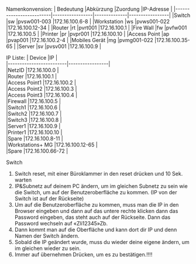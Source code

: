 Namenkonvension:
| Bedeutung               |Abkürzung        |Zuordung      |IP-Adresse       |
|-------------------------|-----------------|--------------|-----------------|
|Switch                   |sw               |pvsw001-003   |172.16.100.6-8   |
|Workstation              |ws               |pvws001-022   |172.16.100.12-34 |
|Router                   |rt               |pvrt001       |172.16.100.1     |
|Fire Wall                |fw               |pvfw001       |172.16.100.5     |
|Printer                  |pr               |pvpr001       |172.16.100.10    |
|Access Point             |ap               |pvap001       |172.16.100.2-4   |
|Mobiles Gerät            |mg               |pvmg001-022   |172.16.100.35-65 |
|Server                   |sv               |pvsv001       |172.16.100.9     |

IP Liste:
| Device                  |IP               |  
|-------------------------|-----------------|  
|NetzID                   |172.16.100.0     |  
|Router                   |172.16.100.1     |  
|Access Point1            |172.16.100.2     |  
|Access Point2            |172.16.100.3     |  
|Access Point3            |172.16.100.4     |  
|Firewall                 |172.16.100.5     |  
|Switch1                  |172.16.100.6     |  
|Switch2                  |172.16.100.7     |  
|Switch3                  |172.16.100.8     |  
|Server1                  |172.16.100.9     |  
|Printer1                 |172.16.100.10    |  
|Spare                    |172.16.100.8-11  |  
|Workstations+ MG         |172.16.100.12-65 |  
|Spare                    |172.16.100.66-72 |  

Switch
1.	Switch reset, mit einer Büroklammer in den reset drücken und 10 Sek. warten
2.	IP&Subnetz auf deinem PC ändern, um im gleichen Subnetz zu sein wie die Switch, um auf der Benutzeroberfläche zu kommen. (IP von der Switch ist auf der Rückseite)
3.	Um auf die Benutzeroberfläche zu kommen, muss man die IP in den Browser eingeben und dann auf das untere rechte klicken dann das Password eingeben, das steht auch auf der Rückseite. Dann das Password wechseln auf «Zli12345»Zb.
4.	Dann kommt man auf die Oberfläche und kann dort dir IP und denn Namen der Switch ändern.
5.	Sobald die IP geändert wurde, muss du wieder deine eigene ändern, um im gleichen wieder zu sein.
6.	Immer auf übernehmen Drücken, um es zu bestätigen.!!!!
